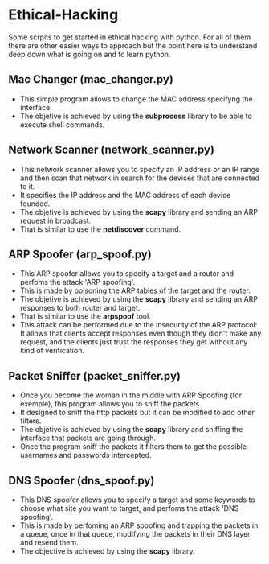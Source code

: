 # Ethical-Hacking

Some scrpits to get started in ethical hacking with python.
For all of them there are other easier ways to approach but the point here is to understand deep down what is going on and to learn python.

## Mac Changer (mac_changer.py)

  - This simple program allows to change the MAC address specifyng the interface.
  - The objetive is achieved by using the **subprocess** library to be able to execute shell commands.

## Network Scanner (network_scanner.py)

  - This network scanner allows you to specify an IP address or an IP range and then scan that network in search for the devices that are connected to it.
  - It specifies the IP address and the MAC address of each device founded.
  - The objetive is achieved by using the **scapy** library  and sending an ARP request in broadcast.
  - That is similar to use the **netdiscover** command.

## ARP Spoofer (arp_spoof.py)

  - This ARP spoofer allows you to specify a target and a router and perfoms the attack 'ARP spoofing'.
  - This is made by poisoning the ARP tables of the target and the router.
  - The objetive is achieved by using the **scapy** library  and sending an ARP responses to both router and target.
  - That is similar to use the **arpspoof** tool.
  - This attack can be performed due to the insecurity of the ARP protocol: It allows that clients accept responses even though they didn't make any request, and the clients just trust the responses they get without any kind of verification.


## Packet Sniffer (packet_sniffer.py)

  - Once you become the woman in the middle with ARP Spoofing (for exemple), this program allows you to sniff the packets.
  - It designed to sniff the http packets but it can be modified to add other filters.
  - The objetive is achieved by using the **scapy** library and sniffing the interface that packets are going through.
  - Once the program sniff the packets it filters them to get the possible usernames and passwords intercepted.
  
## DNS Spoofer (dns_spoof.py)

- This DNS spoofer allows you to specify a target and some keywords to choose what site you want to target, and perfoms the attack 'DNS spoofing'.
- This is made by perfoming an ARP spoofing and trapping the packets in a queue, once in that queue, modifying the packets in their DNS layer and resend them.
- The objective is achieved by using the **scapy** library.
